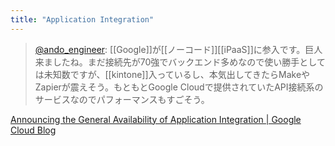 ```yaml
---
title: "Application Integration"
---
```


> [@ando_engineer](https://twitter.com/ando_engineer/status/1684022310024642560?s=20): [[Google]]が[[ノーコード]][[iPaaS]]に参入です。巨人来ましたね。まだ接続先が70強でバックエンド多めなので使い勝手としては未知数ですが、[[kintone]]入っているし、本気出してきたらMakeやZapierが震えそう。もともとGoogle Cloudで提供されていたAPI接続系のサービスなのでパフォーマンスもすごそう。

[Announcing the General Availability of Application Integration | Google Cloud Blog](https://cloud.google.com/blog/products/api-management/announcing-the-ga-of-application-integration?hl=en)
